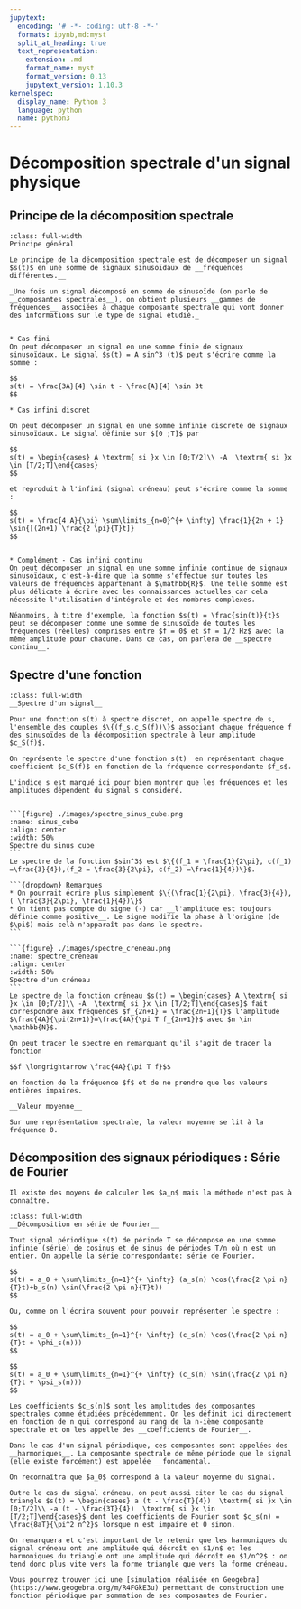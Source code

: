 ```yaml
---
jupytext:
  encoding: '# -*- coding: utf-8 -*-'
  formats: ipynb,md:myst
  split_at_heading: true
  text_representation:
    extension: .md
    format_name: myst
    format_version: 0.13
    jupytext_version: 1.10.3
kernelspec:
  display_name: Python 3
  language: python
  name: python3
---
```


# Décomposition spectrale d'un signal physique

## Principe de la décomposition spectrale


````{important} 
:class: full-width
Principe général

Le principe de la décomposition spectrale est de décomposer un signal $s(t)$ en une somme de signaux sinusoïdaux de __fréquences différentes.__

_Une fois un signal décomposé en somme de sinusoïde (on parle de __composantes spectrales__), on obtient plusieurs __gammes de fréquences__ associées à chaque composante spectrale qui vont donner des informations sur le type de signal étudié._
````


````{topic} Exemples de décomposition spectrale

* Cas fini
On peut décomposer un signal en une somme finie de signaux sinusoïdaux. Le signal $s(t) = A sin^3 (t)$ peut s'écrire comme la somme :

$$
s(t) = \frac{3A}{4} \sin t - \frac{A}{4} \sin 3t 
$$

* Cas infini discret

On peut décomposer un signal en une somme infinie discrète de signaux sinusoïdaux. Le signal définie sur $[0 ;T]$ par

$$
s(t) = \begin{cases} A \textrm{ si }x \in [0;T/2]\\ -A  \textrm{ si }x \in [T/2;T]\end{cases}
$$

et reproduit à l'infini (signal créneau) peut s'écrire comme la somme :

$$
s(t) = \frac{4 A}{\pi} \sum\limits_{n=0}^{+ \infty} \frac{1}{2n + 1} \sin{[(2n+1) \frac{2 \pi}{T}t]}
$$


* Complément - Cas infini continu
On peut décomposer un signal en une somme infinie continue de signaux sinusoïdaux, c'est-à-dire que la somme s'effectue sur toutes les valeurs de fréquences appartenant à $\mathbb{R}$. Une telle somme est plus délicate à écrire avec les connaissances actuelles car cela nécessite l'utilisation d'intégrale et des nombres complexes.

Néanmoins, à titre d'exemple, la fonction $s(t) = \frac{sin(t)}{t}$ peut se décomposer comme une somme de sinusoïde de toutes les fréquences (réelles) comprises entre $f = 0$ et $f = 1/2 Hz$ avec la même amplitude pour chacune. Dans ce cas, on parlera de __spectre continu__.
````

## Spectre d'une fonction

````{important}
:class: full-width
__Spectre d'un signal__

Pour une fonction s(t) à spectre discret, on appelle spectre de s, l'ensemble des couples $\{(f_s,c_S(f))\}$ associant chaque fréquence f des sinusoïdes de la décomposition spectrale à leur amplitude $c_S(f)$.

On représente le spectre d'une fonction s(t)  en représentant chaque coefficient $c_S(f)$ en fonction de la fréquence correspondante $f_s$.

L'indice s est marqué ici pour bien montrer que les fréquences et les amplitudes dépendent du signal s considéré.
````

````{topic} Cas de la fonction sinus cube

```{figure} ./images/spectre_sinus_cube.png
:name: sinus_cube
:align: center
:width: 50%
Spectre du sinus cube
```
Le spectre de la fonction $sin^3$ est $\{(f_1 = \frac{1}{2\pi}, c(f_1) =\frac{3}{4}),(f_2 = \frac{3}{2\pi}, c(f_2) =\frac{1}{4})\}$.

```{dropdown} Remarques
* On pourrait écrire plus simplement $\{(\frac{1}{2\pi}, \frac{3}{4}),( \frac{3}{2\pi}, \frac{1}{4})\}$
* On tient pas compte du signe (-) car __l'amplitude est toujours définie comme positive__. Le signe modifie la phase à l'origine (de $\pi$) mais celà n'apparaît pas dans le spectre.
```
````

````{topic} Cas de la fonction créneau
```{figure} ./images/spectre_creneau.png
:name: spectre_creneau
:align: center
:width: 50%
Spectre d'un créneau
```
Le spectre de la fonction créneau $s(t) = \begin{cases} A \textrm{ si }x \in [0;T/2]\\ -A  \textrm{ si }x \in [T/2;T]\end{cases}$ fait correspondre aux fréquences $f_{2n+1} = \frac{2n+1}{T}$ l'amplitude $\frac{4A}{\pi(2n+1)}=\frac{4A}{\pi T f_{2n+1}}$ avec $n \in \mathbb{N}$.

On peut tracer le spectre en remarquant qu'il s'agit de tracer la fonction 

$$f \longrightarrow \frac{4A}{\pi T f}$$

en fonction de la fréquence $f$ et de ne prendre que les valeurs entières impaires.
````

````{important}
__Valeur moyenne__

Sur une représentation spectrale, la valeur moyenne se lit à la fréquence 0.
````

## Décomposition des signaux périodiques : Série de Fourier

````{margin}
Il existe des moyens de calculer les $a_n$ mais la méthode n'est pas à connaître.

````
````{important} 
:class: full-width
__Décomposition en série de Fourier__

Tout signal périodique s(t) de période T se décompose en une somme infinie (série) de cosinus et de sinus de périodes T/n où n est un entier. On appelle la série correspondante: série de Fourier.

$$
s(t) = a_0 + \sum\limits_{n=1}^{+ \infty} (a_s(n) \cos(\frac{2 \pi n}{T}t)+b_s(n) \sin(\frac{2 \pi n}{T}t))
$$

Ou, comme on l'écrira souvent pour pouvoir représenter le spectre :

$$
s(t) = a_0 + \sum\limits_{n=1}^{+ \infty} (c_s(n) \cos(\frac{2 \pi n}{T}t + \phi_s(n)))
$$

$$
s(t) = a_0 + \sum\limits_{n=1}^{+ \infty} (c_s(n) \sin(\frac{2 \pi n}{T}t + \psi_s(n)))
$$

Les coefficients $c_s(n)$ sont les amplitudes des composantes spectrales comme étudiées précédemment. On les définit ici directement en fonction de n qui correspond au rang de la n-ième composante spectrale et on les appelle des __coefficients de Fourier__.

Dans le cas d'un signal périodique, ces composantes sont appelées des __harmoniques__. La composante spectrale de même période que le signal (elle existe forcément) est appelée __fondamental.__

On reconnaîtra que $a_0$ correspond à la valeur moyenne du signal.
````

````{topic} Exemple : Spectre du signal triangle
Outre le cas du signal créneau, on peut aussi citer le cas du signal triangle $s(t) = \begin{cases} a (t - \frac{T}{4})  \textrm{ si }x \in [0;T/2]\\ -a (t - \frac{3T}{4})  \textrm{ si }x \in [T/2;T]\end{cases}$ dont les coefficients de Fourier sont $c_s(n) = \frac{8aT}{\pi^2 n^2}$ lorsque n est impaire et 0 sinon.

On remarquera et c'est important de le retenir que les harmoniques du signal créneau ont une amplitude qui décroît en $1/n$ et les harmoniques du triangle ont une amplitude qui décroît en $1/n^2$ : on tend donc plus vite vers la forme triangle que vers la forme créneau.
````

````{topic} Simulation
Vous pourrez trouver ici une [simulation réalisée en Geogebra](https://www.geogebra.org/m/R4FGkE3u) permettant de construction une fonction périodique par sommation de ses composantes de Fourier.
````